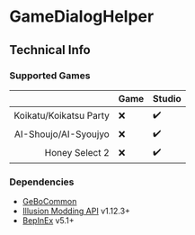 # GameDialogHelper

## Technical Info

### Supported Games

|                        | Game               | Studio             |
| ----------------------:| ------------------ | ------------------ |
| Koikatu/Koikatsu Party | :x:                | :heavy_check_mark: |
| AI-Shoujo/AI-Syoujyo   | :x:                | :heavy_check_mark: |
| Honey Select 2         | :x:                | :heavy_check_mark: |


### Dependencies

- [GeBoCommon](https://github.com/GeBo1/GeBoPlugins)
- [Illusion Modding API](https://github.com/IllusionMods/IllusionModdingAPI) v1.12.3+
- [BepInEx](https://github.com/BepInEx/BepInEx) v5.1+

